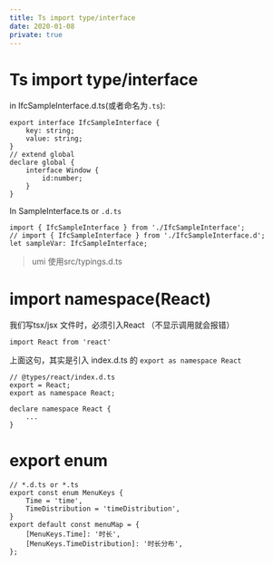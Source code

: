```yaml
---
title: Ts import type/interface
date: 2020-01-08
private: true
---
```

# Ts import type/interface
in IfcSampleInterface.d.ts(或者命名为`.ts`):

    export interface IfcSampleInterface {
        key: string;
        value: string;
    }
    // extend global
    declare global {
        interface Window {
            id:number;
        }
    }

In SampleInterface.ts or `.d.ts`

    import { IfcSampleInterface } from './IfcSampleInterface';
    // import { IfcSampleInterface } from './IfcSampleInterface.d';
    let sampleVar: IfcSampleInterface;

> umi 使用src/typings.d.ts

# import namespace(React)
我们写tsx/jsx 文件时，必须引入React （不显示调用就会报错）

    import React from 'react'

上面这句，其实是引入 index.d.ts 的 `export as namespace React`

    // @types/react/index.d.ts
    export = React;
    export as namespace React;

    declare namespace React {
        ...
    }

# export enum

    // *.d.ts or *.ts
    export const enum MenuKeys {
        Time = 'time',
        TimeDistribution = 'timeDistribution',
    }
    export default const menuMap = {
        [MenuKeys.Time]: '时长',
        [MenuKeys.TimeDistribution]: '时长分布',
    };
